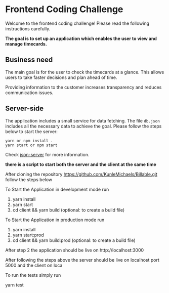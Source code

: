 # Frontend Coding Challenge

Welcome to the frontend coding challenge! Please read the following instructions carefully.

**The goal is to set up an application which enables the user to view and manage timecards.**

## Business need

The main goal is for the user to check the timecards at a glance. This allows users to take faster decisions and plan ahead of time.

Providing information to the customer increases transparency and reduces communication issues.

## Server-side

The application includes a small service for data fetching. The file `db.json` includes all the necessary data to achieve the goal. Please follow the steps below to start the server:

```
yarn or npm install .
yarn start or npm start
```

Check [json-server](https://github.com/typicode/json-server) for more information.

**there is a script to start both the server and the client at the same time**

After cloning the repository https://github.com/KunleMichaels/Billable.git follow the steps below

To Start the Application in development mode run 

1. yarn install
2. yarn start
3. cd client && yarn build (optional: to create a build file)


To Start the Application in production mode run 

1. yarn install
2. yarn start:prod
3. cd client && yarn build:prod  (optional: to create a build file)

After step 2 the application should be live on http://localhost:3000

After following the steps above the server should be live on localhost port 5000 and the client on loca

To run the tests simply run

yarn test